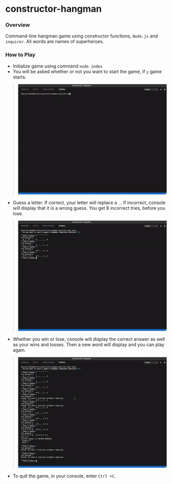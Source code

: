 # constructor-hangman

### Overview
Command-line hangman game using constructor functions, `Node.js` and `inquirer`. All words are names of  superheroes. 

### How to Play
* Initialize game using command `node index`
* You will be asked whether or not you want to start the game, if `y` game starts. 
> ![Step One](Step1.gif)
* Guess a letter. If correct, your letter will replace a `_`. If incorrect, console will display that it is a wrong guess. You get 8 incorrect tries, before you lose. 
> ![Step Two](Step2.gif)
* Whether you win or lose, console will display the correct answer as well as your wins and losses. Then a new word will display and you can play again.  
> ![Step Three](Step3.gif)
* To quit the game, in your console, enter `Ctrl +C`. 